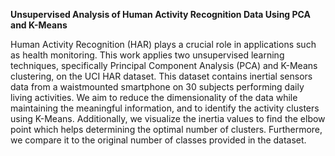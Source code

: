 **Unsupervised Analysis of Human Activity
Recognition Data Using PCA and K-Means**

Human Activity Recognition (HAR) plays a crucial role in applications such
as health monitoring. This work applies two unsupervised learning techniques,
specifically Principal Component Analysis (PCA) and K-Means clustering, on the
UCI HAR dataset. This dataset contains inertial sensors data from a waistmounted smartphone on 30 subjects performing daily living activities. We aim to
reduce the dimensionality of the data while maintaining the meaningful information,
and to identify the activity clusters using K-Means. Additionally, we visualize the
inertia values to find the elbow point which helps determining the optimal number
of clusters. Furthermore, we compare it to the original number of classes provided
in the dataset.
